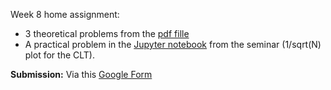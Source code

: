 Week 8 home assignment:

* 3 theoretical problems from the [pdf fille](https://github.com/girafe-ai/msai-statistics/blob/main/week08_CLT/Week08_HW_Theory.pdf)
* A practical problem in the [Jupyter notebook](https://github.com/girafe-ai/msai-statistics/blob/main/week08_CLT/Seminar_KDE_QQ_CLT.ipynb) from the seminar (1/sqrt(N) plot for the CLT).

**Submission:** Via this [Google Form](https://forms.gle/HvvBH1J8ydrMPdwJ9)
